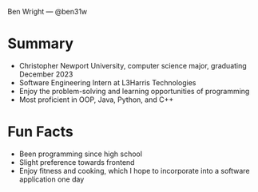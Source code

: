 Ben Wright — @ben31w

# Summary
- Christopher Newport University, computer science major, graduating December 2023
- Software Engineering Intern at L3Harris Technologies
- Enjoy the problem-solving and learning opportunities of programming
- Most proficient in OOP, Java, Python, and C++

# Fun Facts
- Been programming since high school
- Slight preference towards frontend
- Enjoy fitness and cooking, which I hope to incorporate into a software application one day

<!---
ben31w/ben31w is a ✨ special ✨ repository because its `README.md` (this file) appears on your GitHub profile.
You can click the Preview link to take a look at your changes.
--->
